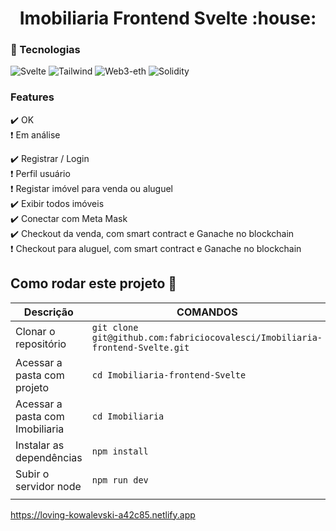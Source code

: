 

<h1 align="center"> 
   Imobiliaria Frontend Svelte :house:
</h1>

 ### :link: Tecnologias


![Svelte](https://img.shields.io/badge/Svelte-v3.0.0-blue) 
![Tailwind](https://img.shields.io/badge/Tailwind-v1.9.6-blue) 
![Web3-eth](https://img.shields.io/badge/Web3eth-v1.3.0-blue)
![Solidity](https://img.shields.io/badge/Solidity-v0.4.25-blue) 


### Features

:heavy_check_mark: OK <br>
:heavy_exclamation_mark: Em análise <br>

:heavy_check_mark: Registrar / Login  <br>
:heavy_exclamation_mark: Perfil usuário  <br>
:heavy_exclamation_mark: Registar imóvel para venda ou aluguel  <br>
:heavy_check_mark: Exibir todos imóveis  <br>
:heavy_check_mark: Conectar com Meta Mask  <br>
:heavy_check_mark: Checkout da venda, com smart contract e Ganache no blockchain  <br>
:heavy_exclamation_mark: Checkout para aluguel, com smart contract e Ganache no blockchain  <br>








## Como rodar este projeto  :dart:


|           Descrição                  |                                      COMANDOS                                      |  
|--------------------------------------|------------------------------------------------------------------------------------|
|  Clonar o repositório                |  `git clone git@github.com:fabriciocovalesci/Imobiliaria-frontend-Svelte.git`      |   
|  Acessar a pasta com projeto         |  `cd Imobiliaria-frontend-Svelte`                                                  | 
|  Acessar a pasta com Imobiliaria     |  `cd Imobiliaria`                                                                  |   
|  Instalar as dependências            |  `npm install`                                                                     |   
|  Subir o servidor node               |  `npm run dev`                                                                     |   
|                                      |                                                                                    |  



https://loving-kowalevski-a42c85.netlify.app